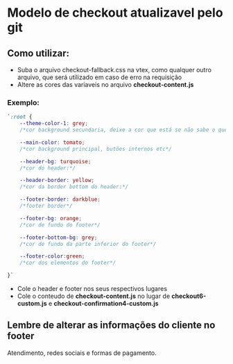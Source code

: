 # Modelo de checkout atualizavel pelo git


## Como utilizar:

- Suba o arquivo checkout-fallback.css na vtex, como qualquer outro arquivo, que será utilizado em caso de erro na requisição
- Altere as cores das variaveis no arquivo **checkout-content.js**

### Exemplo:
```css
`:root {
    --theme-color-1: grey;
    /*cor background secundaria, deixe a cor que está se não sabe o que faz*/

    --main-color: tomato;
    /*cor background principal, butões internos etc*/

    --header-bg: turquoise;
    /*cor do header:*/

    --header-border: yellow;
    /*cor da border bottom do header:*/

    --footer-border: darkblue;
    /*footer border*/

    --footer-bg: orange;
    /*cor de fundo do footer*/

    --footer-bottom-bg: grey;
    /*cor de fundo da parte inferior do footer*/

    --footer-color:green;
    /*cor dos elementos do footer*/

}`
```


- Cole o header e footer nos seus respectivos lugares
- Cole o conteudo de **checkout-content.js** no lugar de **checkout6-custom.js** e **checkout-confirmation4-custom.js**

## Lembre de alterar as informações do cliente no footer

Atendimento, redes sociais e formas de pagamento.